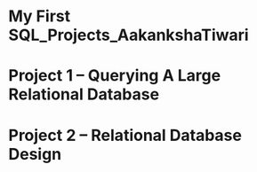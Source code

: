 # My First SQL_Projects_AakankshaTiwari
# Project 1 – Querying A Large Relational Database
# Project 2 – Relational Database Design
